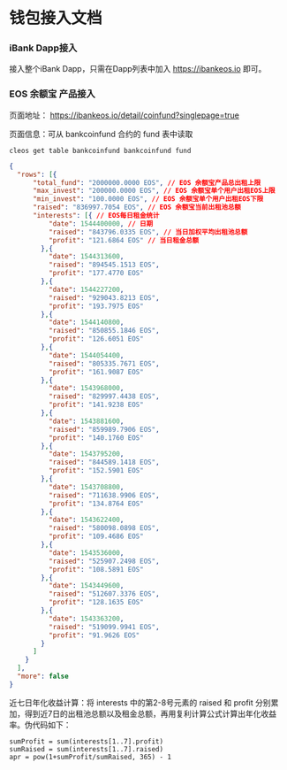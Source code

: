 # 钱包接入文档

### iBank Dapp接入

接入整个iBank Dapp，只需在Dapp列表中加入 https://ibankeos.io 即可。



### EOS 余额宝 产品接入

页面地址： https://ibankeos.io/detail/coinfund?singlepage=true 

页面信息：可从 bankcoinfund 合约的 fund 表中读取

`cleos get table bankcoinfund bankcoinfund fund`

```json
{
  "rows": [{
      "total_fund": "2000000.0000 EOS", // EOS 余额宝产品总出租上限
      "max_invest": "200000.0000 EOS", // EOS 余额宝单个用户出租EOS上限
      "min_invest": "100.0000 EOS", // EOS 余额宝单个用户出租EOS下限
      "raised": "836997.7054 EOS", // EOS 余额宝当前出租池总额
      "interests": [{ // EOS每日租金统计
          "date": 1544400000, // 日期
          "raised": "843796.0335 EOS", // 当日加权平均出租池总额
          "profit": "121.6864 EOS" // 当日租金总额
        },{
          "date": 1544313600,
          "raised": "894545.1513 EOS",
          "profit": "177.4770 EOS"
        },{
          "date": 1544227200,
          "raised": "929043.8213 EOS",
          "profit": "193.7975 EOS"
        },{
          "date": 1544140800,
          "raised": "850855.1846 EOS",
          "profit": "126.6051 EOS"
        },{
          "date": 1544054400,
          "raised": "805335.7671 EOS",
          "profit": "161.9087 EOS"
        },{
          "date": 1543968000,
          "raised": "829997.4438 EOS",
          "profit": "141.9238 EOS"
        },{
          "date": 1543881600,
          "raised": "859989.7906 EOS",
          "profit": "140.1760 EOS"
        },{
          "date": 1543795200,
          "raised": "844589.1418 EOS",
          "profit": "152.5901 EOS"
        },{
          "date": 1543708800,
          "raised": "711638.9906 EOS",
          "profit": "134.8764 EOS"
        },{
          "date": 1543622400,
          "raised": "580098.0898 EOS",
          "profit": "109.4686 EOS"
        },{
          "date": 1543536000,
          "raised": "525907.2498 EOS",
          "profit": "108.5891 EOS"
        },{
          "date": 1543449600,
          "raised": "512607.3376 EOS",
          "profit": "128.1635 EOS"
        },{
          "date": 1543363200,
          "raised": "519099.9941 EOS",
          "profit": "91.9626 EOS"
        }
      ]
    }
  ],
  "more": false
}
```

近七日年化收益计算：将 interests 中的第2-8号元素的 raised 和 profit 分别累加，得到近7日的出租池总额以及租金总额，再用复利计算公式计算出年化收益率。伪代码如下：

```
sumProfit = sum(interests[1..7].profit)
sumRaised = sum(interests[1..7].raised)
apr = pow(1+sumProfit/sumRaised, 365) - 1
```

